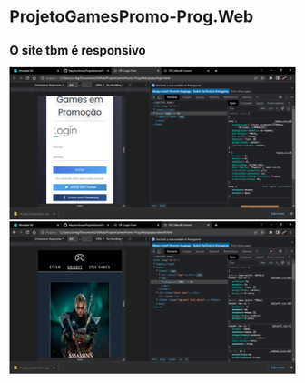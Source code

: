 # ProjetoGamesPromo-Prog.Web

## O site tbm é responsivo
![print1](PrintLogin.png)
![print2](PrintUbisoft.png)